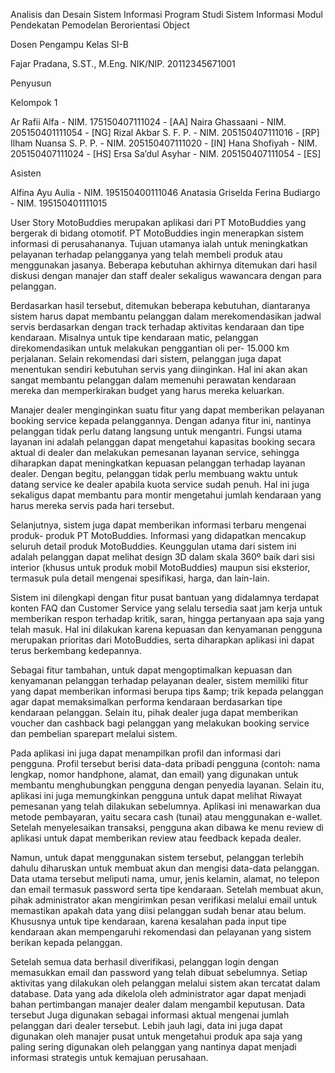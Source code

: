 Analisis dan Desain Sistem Informasi
Program Studi Sistem Informasi
Modul Pendekatan Pemodelan Berorientasi Object

Dosen Pengampu Kelas SI-B

Fajar Pradana, S.ST., M.Eng.
NIK/NIP. 20112345671001

Penyusun

Kelompok 1

Ar Rafii Alfa - NIM. 175150407111024 - [AA]
Naira Ghassaani - NIM. 205150401111054 - [NG]
Rizal Akbar S. F. P. - NIM. 205150407111016 - [RP]
Ilham Nuansa S. P. P. - NIM. 205150407111020 - [IN]
Hana Shofiyah - NIM. 205150407111024 - [HS]
Ersa Sa’dul Asyhar - NIM. 205150407111054 - [ES]

Asisten

Alfina Ayu Aulia - NIM. 195150400111046
Anatasia Griselda Ferina Budiargo - NIM. 195150401111015

User Story
MotoBuddies merupakan aplikasi dari PT MotoBuddies yang bergerak di bidang otomotif. PT MotoBuddies ingin menerapkan sistem informasi di perusahananya. Tujuan utamanya ialah untuk meningkatkan pelayanan terhadap pelangganya yang telah membeli produk atau menggunakan jasanya. Beberapa kebutuhan akhirnya ditemukan dari hasil diskusi dengan manajer dan staff dealer sekaligus wawancara dengan para pelanggan.

Berdasarkan hasil tersebut, ditemukan beberapa kebutuhan, diantaranya sistem harus dapat membantu pelanggan dalam merekomendasikan jadwal servis berdasarkan dengan track terhadap aktivitas kendaraan dan tipe kendaraan. Misalnya untuk tipe kendaraan matic, pelanggan direkomendasikan untuk melakukan penggantian oli per- 15.000 km perjalanan. Selain rekomendasi dari sistem, pelanggan juga dapat menentukan sendiri kebutuhan servis yang diinginkan. Hal ini akan akan sangat membantu pelanggan dalam memenuhi perawatan kendaraan mereka dan memperkirakan budget yang harus mereka keluarkan.

Manajer dealer menginginkan suatu fitur yang dapat memberikan pelayanan booking service kepada pelanggannya. Dengan adanya fitur ini, nantinya pelanggan tidak perlu datang langsung untuk mengantri. Fungsi utama layanan ini adalah pelanggan dapat mengetahui kapasitas booking secara aktual di dealer dan melakukan pemesanan layanan service, sehingga diharapkan dapat meningkatkan kepuasan pelanggan terhadap layanan dealer. Dengan begitu, pelanggan tidak perlu membuang waktu untuk datang service ke dealer apabila kuota service sudah penuh. Hal ini juga sekaligus dapat membantu para montir mengetahui jumlah kendaraan yang harus mereka servis pada hari tersebut.

Selanjutnya, sistem juga dapat memberikan informasi terbaru mengenai produk- produk PT MotoBuddies. Informasi yang didapatkan mencakup seluruh detail produk MotoBuddies. Keunggulan utama dari sistem ini adalah pelanggan dapat melihat design 3D dalam skala 360º baik dari sisi interior (khusus untuk produk mobil MotoBuddies) maupun sisi eksterior, termasuk pula detail mengenai spesifikasi, harga, dan lain-lain.

Sistem ini dilengkapi dengan fitur pusat bantuan yang didalamnya terdapat konten FAQ dan Customer Service yang selalu tersedia saat jam kerja untuk memberikan respon terhadap kritik, saran, hingga pertanyaan apa saja yang telah masuk. Hal ini dilakukan karena kepuasan dan kenyamanan pengguna merupakan prioritas dari MotoBuddies, serta diharapkan aplikasi ini dapat terus berkembang kedepannya.

Sebagai fitur tambahan, untuk dapat mengoptimalkan kepuasan dan kenyamanan pelanggan terhadap pelayanan dealer, sistem memiliki fitur yang dapat memberikan informasi berupa tips &amp;amp; trik kepada pelanggan agar dapat memaksimalkan performa kendaraan berdasarkan tipe kendaraan pelanggan. Selain itu, pihak dealer juga dapat memberikan voucher dan cashback bagi pelanggan yang melakukan booking service dan pembelian sparepart melalui sistem.

Pada aplikasi ini juga dapat menampilkan profil dan informasi dari pengguna. Profil tersebut berisi data-data pribadi pengguna (contoh: nama lengkap, nomor handphone, alamat, dan email) yang digunakan untuk membantu menghubungkan pengguna dengan penyedia layanan. Selain itu, aplikasi ini juga memungkinkan pengguna untuk dapat melihat Riwayat pemesanan yang telah dilakukan sebelumnya. Aplikasi ini menawarkan dua metode pembayaran, yaitu secara cash (tunai) atau menggunakan e-wallet. Setelah menyelesaikan transaksi, pengguna akan dibawa ke menu review di aplikasi untuk dapat memberikan review atau feedback kepada dealer.

Namun, untuk dapat menggunakan sistem tersebut, pelanggan terlebih dahulu diharuskan untuk membuat akun dan mengisi data-data pelanggan. Data utama tersebut meliputi nama, umur, jenis kelamin, alamat, no telepon dan email termasuk password serta tipe kendaraan. Setelah membuat akun, pihak administrator akan mengirimkan pesan verifikasi melalui email untuk memastikan apakah data yang diisi pelanggan sudah benar atau belum. Khususnya untuk tipe kendaraan, karena kesalahan pada input tipe kendaraan akan mempengaruhi rekomendasi dan pelayanan yang sistem berikan kepada pelanggan.

Setelah semua data berhasil diverifikasi, pelanggan login dengan memasukkan email dan password yang telah dibuat sebelumnya. Setiap aktivitas yang dilakukan oleh pelanggan melalui sistem akan tercatat dalam database. Data yang ada dikelola oleh administrator agar dapat menjadi bahan pertimbangan manajer dealer dalam mengambil keputusan. Data tersebut Juga digunakan sebagai informasi aktual mengenai jumlah pelanggan dari dealer tersebut. Lebih jauh lagi, data ini juga dapat digunakan oleh manajer pusat untuk mengetahui produk apa saja yang paling sering digunakan oleh pelanggan yang nantinya dapat menjadi informasi strategis untuk kemajuan perusahaan.
